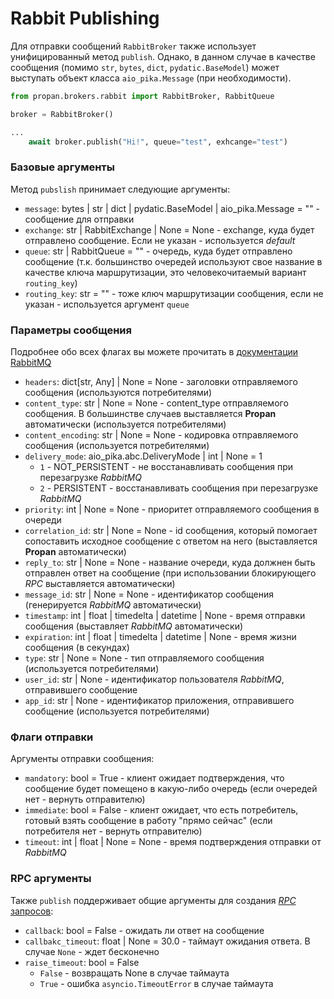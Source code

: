 # Rabbit Publishing

Для отправки сообщений `RabbitBroker` также использует унифицированный метод `publish`.
Однако, в данном случае в качестве сообщения (помимо `str`, `bytes`, `dict`, `pydatic.BaseModel`) может выступать объект класса `aio_pika.Message` (при необходимости).

```python
from propan.brokers.rabbit import RabbitBroker, RabbitQueue

broker = RabbitBroker()

...
    await broker.publish("Hi!", queue="test", exhcange="test")
```

### Базовые аргументы

Метод `pubslish` принимает следующие аргументы:

* `message`: bytes | str | dict | pydatic.BaseModel | aio_pika.Message = "" - сообщение для отправки
* `exchange`: str | RabbitExchange | None = None - exchange, куда будет отправлено сообщение. Если не указан - используется *default*
* `queue`: str | RabbitQueue = "" - очередь, куда будет отправлено сообщение (т.к. большинство очередей используют свое название в качестве ключа маршрутизации, это человекочитаемый вариант `routing_key`)
* `routing_key`: str = "" - тоже ключ маршрутизации сообщения, если не указан - используется аргумент `queue`

### Параметры сообщения

Подробнее обо всех флагах вы можете прочитать в [документации RabbitMQ](https://www.rabbitmq.com/consumers.html)

* `headers`: dict[str, Any] | None = None - заголовки отправляемого сообщения (используются потребителями)
* `content_type`: str | None = None - content_type отправляемого сообщения. В большинстве случаев выставляется **Propan** автоматически (используется потребителями)
* `content_encoding`: str | None = None - кодировка отправляемого сообщения (используется потребителями)
* `delivery_mode`: aio_pika.abc.DeliveryMode | int | None = 1
    * `1` - NOT_PERSISTENT - не восстанавливать сообщения при перезагрузке *RabbitMQ*
    * `2` - PERSISTENT - восстанавливать сообщения при перезагрузке *RabbitMQ*
* `priority`: int | None = None - приоритет отправляемого сообщения в очереди
* `correlation_id`: str | None = None - id сообщения, который помогает сопоставить исходное сообщение с ответом на него (выставляется **Propan** автоматически)
* `reply_to`: str | None = None - название очереди, куда должнен быть отправлен ответ на сообщение (при использовании блокирующего *RPC* выставляется автоматически)
* `message_id`: str | None = None - идентификатор сообщения (генерируется *RabbitMQ* автоматически)
* `timestamp`: int | float | timedelta | datetime | None - время отправки сообщения (выставляет *RabbitMQ* автоматически)
* `expiration`: int | float | timedelta | datetime | None - время жизни сообщения (в секундах)
* `type`: str | None = None - тип отправляемого сообщения (используется потребителями)
* `user_id`: str | None - идентификатор пользователя *RabbitMQ*, отправившего сообщение
* `app_id`: str | None - идентификатор приложения, отправившего сообщение (используется потребителями)

### Флаги отправки

Аргументы отправки сообщения:

* `mandatory`: bool = True - клиент ожидает подтверждения, что сообщение будет помещено в какую-либо очередь (если очередей нет - вернуть отправителю)
* `immediate`: bool = False - клиент ожидает, что есть потребитель, готовый взять сообщение в работу "прямо сейчас" (если потребителя нет - вернуть отправителю)
* `timeout`: int | float | None = None - время подтверждения отправки от *RabbitMQ*

### RPC аргументы

Также `publish` поддерживает общие аргументы для создания [*RPC* запросов](../../2_getting_started/4_broker/5_rpc/#_3):

* `callback`: bool = False - ожидать ли ответ на сообщение
* `callbakc_timeout`: float | None = 30.0 - таймаут ожидания ответа. В случае `None` - ждет бесконечно
* `raise_timeout`: bool = False
    * `False` - возвращать None в случае таймаута
    * `True` - ошибка `asyncio.TimeoutError` в случае таймаута
